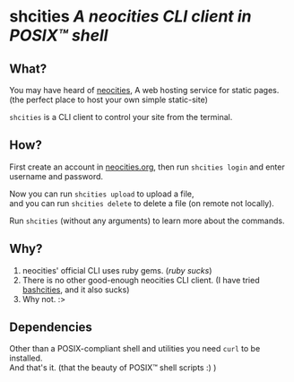 # shcities  *A neocities CLI client in POSIX™ shell*
## What?
You may have heard of [neocities](https://neocities.org),
A web hosting service for static pages.
(the perfect place to host your own simple static-site)

`shcities` is a CLI client to control your site from the terminal.

## How?
First create an account in [neocities.org](https://neocities.org),
then run `shcities login` and enter username and password.

Now you can run `shcities upload` to upload a file,  
and you can run `shcities delete` to delete a file (on remote not locally).

Run `shcities` (without any arguments) to learn more about the commands.

## Why?
1. neocities' official CLI uses ruby gems. (*ruby sucks*)
2. There is no other good-enough neocities CLI client.
(I have tried [bashcities](https://github.com/tatsumoto-ren/bashcities),
and it also sucks)
3. Why not. :>

## Dependencies
Other than a POSIX-compliant shell and utilities
you need `curl` to be installed.  
And that's it. (that the beauty of POSIX™ shell scripts :) )
